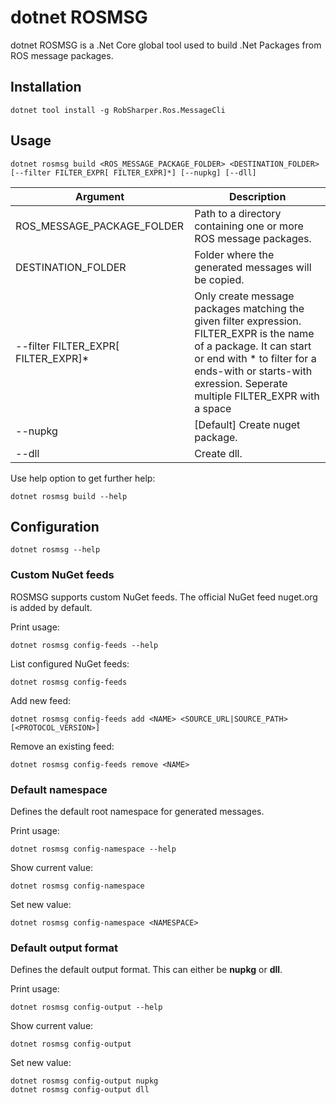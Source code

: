 # dotnet ROSMSG

dotnet ROSMSG is a .Net Core global tool used to build .Net Packages from ROS message packages.
 
## Installation

```
dotnet tool install -g RobSharper.Ros.MessageCli
```

## Usage
```
dotnet rosmsg build <ROS_MESSAGE_PACKAGE_FOLDER> <DESTINATION_FOLDER> [--filter FILTER_EXPR[ FILTER_EXPR]*] [--nupkg] [--dll]
```
|Argument | Description |
|---|---|
|ROS_MESSAGE_PACKAGE_FOLDER | Path to a directory containing one or more ROS message packages. |
|DESTINATION_FOLDER | Folder where the generated messages will be copied. |
| --filter FILTER_EXPR[ FILTER_EXPR]* | Only create message packages matching the given filter expression. FILTER_EXPR is the name of a package. It can start or end with * to filter for a ends-with or starts-with exression. Seperate multiple FILTER_EXPR with a space | 
| --nupkg | [Default] Create nuget package. |
| --dll | Create dll. |



Use help option to get further help:
```
dotnet rosmsg build --help
```

## Configuration

```
dotnet rosmsg --help
```

### Custom NuGet feeds
ROSMSG supports custom NuGet feeds.
The official NuGet feed nuget.org is added by default.

Print usage:
```
dotnet rosmsg config-feeds --help
```

List configured NuGet feeds:
```
dotnet rosmsg config-feeds
```

Add new feed:
```
dotnet rosmsg config-feeds add <NAME> <SOURCE_URL|SOURCE_PATH> [<PROTOCOL_VERSION>]
```

Remove an existing feed:
```
dotnet rosmsg config-feeds remove <NAME>
```

### Default namespace
Defines the default root namespace for generated messages.

Print usage:
```
dotnet rosmsg config-namespace --help
```

Show current value:
```
dotnet rosmsg config-namespace
```

Set new value:
```
dotnet rosmsg config-namespace <NAMESPACE>
```

### Default output format
Defines the default output format.
This can either be **nupkg** or **dll**.

Print usage:
```
dotnet rosmsg config-output --help
```

Show current value:
```
dotnet rosmsg config-output
```

Set new value:
```
dotnet rosmsg config-output nupkg
dotnet rosmsg config-output dll
```